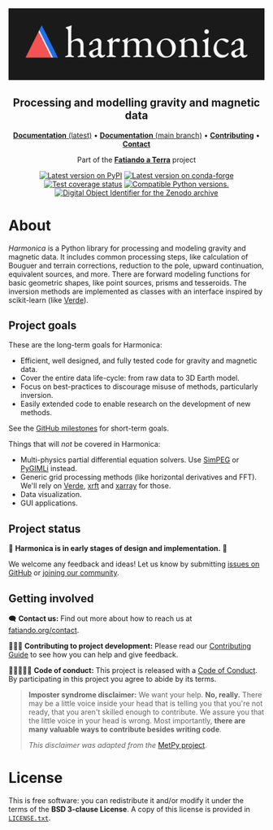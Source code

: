 <img src="https://github.com/fatiando/harmonica/raw/main/doc/_static/readme-banner.png" alt="Harmonica">

<h2 align="center">Processing and modelling gravity and magnetic data</h2>

<p align="center">
<a href="https://www.fatiando.org/harmonica"><strong>Documentation</strong> (latest)</a> •
<a href="https://www.fatiando.org/harmonica/dev"><strong>Documentation</strong> (main branch)</a> •
<a href="https://github.com/fatiando/harmonica/blob/main/CONTRIBUTING.md"><strong>Contributing</strong></a> •
<a href="https://www.fatiando.org/contact/"><strong>Contact</strong></a>
</p>

<p align="center">
Part of the <a href="https://www.fatiando.org"><strong>Fatiando a Terra</strong></a> project
</p>

<p align="center">
<a href="https://pypi.python.org/pypi/harmonica"><img src="http://img.shields.io/pypi/v/harmonica.svg?style=flat-square" alt="Latest version on PyPI"/></a>
<a href="https://github.com/conda-forge/harmonica-feedstock"><img src="https://img.shields.io/conda/vn/conda-forge/harmonica.svg?style=flat-square" alt="Latest version on conda-forge"/></a>
<a href="https://codecov.io/gh/fatiando/harmonica"><img src="https://img.shields.io/codecov/c/github/fatiando/harmonica/main.svg?style=flat-square" alt="Test coverage status"/></a>
<a href="https://pypi.python.org/pypi/harmonica"><img src="https://img.shields.io/pypi/pyversions/harmonica.svg?style=flat-square" alt="Compatible Python versions."/></a>
<a href="https://doi.org/10.5281/zenodo.3628741"><img src="https://img.shields.io/badge/doi-10.5281%2Fzenodo.3628741-blue.svg?style=flat-square" alt="Digital Object Identifier for the Zenodo archive"/></a>
</p>

# About

*Harmonica* is a Python library for processing and modeling gravity and
magnetic data. It includes common processing steps, like calculation of Bouguer
and terrain corrections, reduction to the pole, upward continuation, equivalent
sources, and more. There are forward modeling functions for basic geometric
shapes, like point sources, prisms and tesseroids. The inversion methods are
implemented as classes with an interface inspired by scikit-learn (like
[Verde](https://www.fatiando.org/verde)).

## Project goals

These are the long-term goals for Harmonica:

- Efficient, well designed, and fully tested code for gravity and
  magnetic data.
- Cover the entire data life-cycle: from raw data to 3D Earth model.
- Focus on best-practices to discourage misuse of methods,
  particularly inversion.
- Easily extended code to enable research on the development of new
  methods.

See the [GitHub milestones](https://github.com/fatiando/harmonica/milestones)
for short-term goals.

Things that will *not* be covered in Harmonica:

- Multi-physics partial differential equation solvers. Use
  [SimPEG](http://www.simpeg.xyz/) or [PyGIMLi](https://www.pygimli.org/)
  instead.
- Generic grid processing methods (like horizontal derivatives and FFT). We'll
  rely on [Verde](https://www.fatiando.org/verde),
  [xrft](https://xrft.readthedocs.io/en/latest/) and
  [xarray](https://xarray.dev) for those.
- Data visualization.
- GUI applications.

## Project status

🚨 **Harmonica is in early stages of design and implementation.** 🚨

We welcome any feedback and ideas! Let us know by submitting
[issues on GitHub](https://github.com/fatiando/harmonica/issues) or
[joining our community](https://www.fatiando.org/contact).

## Getting involved

🗨️ **Contact us:**
Find out more about how to reach us at
[fatiando.org/contact](https://www.fatiando.org/contact/).

👩🏾‍💻 **Contributing to project development:**
Please read our
[Contributing Guide](https://github.com/fatiando/harmonica/blob/main/CONTRIBUTING.md)
to see how you can help and give feedback.

🧑🏾‍🤝‍🧑🏼 **Code of conduct:**
This project is released with a
[Code of Conduct](https://github.com/fatiando/community/blob/main/CODE_OF_CONDUCT.md).
By participating in this project you agree to abide by its terms.

> **Imposter syndrome disclaimer:**
> We want your help. **No, really.** There may be a little voice inside your
> head that is telling you that you're not ready, that you aren't skilled
> enough to contribute. We assure you that the little voice in your head is
> wrong. Most importantly, **there are many valuable ways to contribute besides
> writing code**.
>
> *This disclaimer was adapted from the*
> [MetPy project](https://github.com/Unidata/MetPy).

# License

This is free software: you can redistribute it and/or modify it under the terms
of the **BSD 3-clause License**. A copy of this license is provided in
[`LICENSE.txt`](https://github.com/fatiando/harmonica/blob/main/LICENSE.txt).
